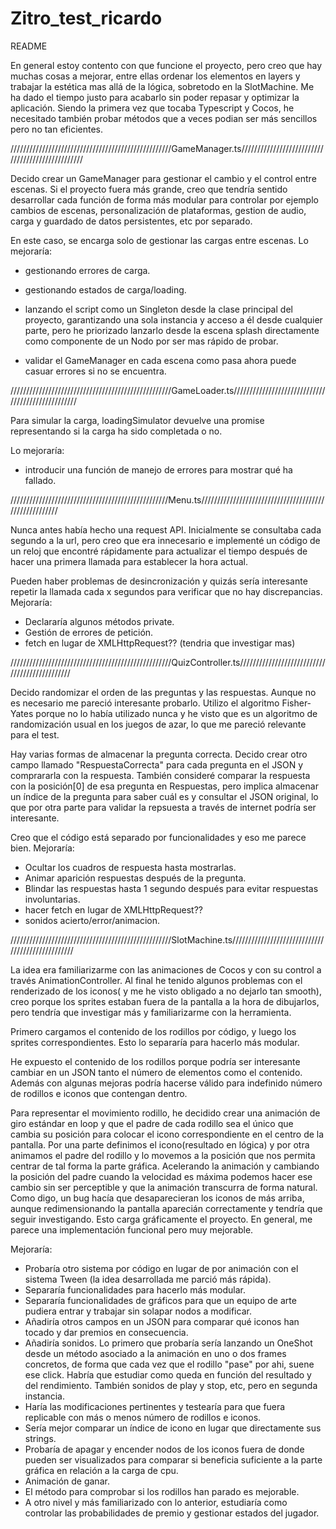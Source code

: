 # Zitro_test_ricardo

README

En general estoy contento con que funcione el proyecto, pero creo que hay muchas cosas a mejorar, entre ellas ordenar los elementos en layers y trabajar la estética mas allá de la lógica, sobretodo en la SlotMachine. Me ha dado el tiempo justo para acabarlo sin poder repasar y optimizar la aplicación. Siendo la primera vez que tocaba Typescript y Cocos, he necesitado también probar métodos que a veces podian ser más sencillos pero no tan eficientes.




///////////////////////////////////////////////////GameManager.ts/////////////////////////////////////////////////

Decido crear un GameManager para gestionar el cambio y el control entre escenas. Si el proyecto fuera más grande, creo que tendría sentido desarrollar cada función de forma más modular para controlar por ejemplo cambios de escenas, personalización de plataformas, gestion de audio, carga y guardado de datos persistentes, etc por separado.

En este caso, se encarga solo de gestionar las cargas entre escenas. Lo mejoraría:

- gestionando errores de carga.

- gestionando estados de carga/loading.

- lanzando el script como un Singleton desde la clase principal del proyecto, garantizando una sola instancia y acceso a él desde cualquier parte, pero he priorizado lanzarlo desde la escena splash directamente como componente de un Nodo por ser mas rápido de probar.

- validar el GameManager en cada escena como pasa ahora puede casuar errores si no se encuentra.

///////////////////////////////////////////////////GameLoader.ts//////////////////////////////////////////////////

Para simular la carga, loadingSimulator devuelve una promise representando si la carga ha sido completada o no. 

Lo mejoraría:

- introducir una función de manejo de errores para mostrar qué ha fallado.


//////////////////////////////////////////////////Menu.ts//////////////////////////////////////////////////////

Nunca antes había hecho una request API. Inicialmente se consultaba cada segundo a la url, pero creo que era innecesario e implementé un código de un reloj que encontré rápidamente para actualizar el tiempo después de hacer una primera llamada para establecer la hora actual.

Pueden haber problemas de desincronización y quizás sería interesante repetir la llamada cada x segundos para verificar que no hay discrepancias. Mejoraría:

- Declararía algunos métodos private.
- Gestión de errores de petición.
- fetch en lugar de XMLHttpRequest?? (tendria que investigar mas)



///////////////////////////////////////////////////QuizController.ts//////////////////////////////////////////////

Decido randomizar el orden de las preguntas y las respuestas. Aunque no es necesario me pareció interesante probarlo. Utilizo el algoritmo Fisher-Yates porque no lo había utilizado nunca y he visto que es un algoritmo de randomización usual en los juegos de azar, lo que me pareció relevante para el test.

Hay varias formas de almacenar la pregunta correcta. Decido crear otro campo llamado "RespuestaCorrecta" para cada pregunta en el JSON y comprararla con la respuesta. También consideré comparar la respuesta con la posición[0] de esa pregunta en Respuestas, pero implica almacenar un índice de la pregunta para saber cuál es y consultar el JSON original, lo que por otra parte para validar la repsuesta a través de internet podría ser interesante.

Creo que el código está separado por funcionalidades y eso me parece bien. Mejoraría:

- Ocultar los cuadros de respuesta hasta mostrarlas.
- Animar aparición respuestas después de la pregunta.
- Blindar las respuestas hasta 1 segundo después para evitar respuestas involuntarias.
- hacer fetch en lugar de XMLHttpRequest??
- sonidos acierto/error/animacion.


///////////////////////////////////////////////////SlotMachine.ts/////////////////////////////////////////////////

La idea era familiarizarme con las animaciones de Cocos y con su control a través AnimationController. Al final he tenido algunos problemas con el renderizado de los iconos( y me he visto obligado a no dejarlo tan smooth), creo porque los sprites estaban fuera de la pantalla a la hora de dibujarlos, pero tendría que investigar más y familiarizarme con la herramienta.

Primero cargamos el contenido de los rodillos por código, y luego los sprites correspondientes. Esto lo separaría para hacerlo más modular.

He expuesto el contenido de los rodillos porque podría ser interesante cambiar en un JSON tanto el número de elementos como el contenido. Además con algunas mejoras podría hacerse válido para indefinido número de rodillos e iconos que contengan dentro.

Para representar el movimiento rodillo, he decidido crear una animación de giro estándar en loop y que el padre de cada rodillo sea el único que cambia su posición para colocar el icono correspondiente en el centro de la pantalla. Por una parte definimos el icono(resultado en lógica) y por otra animamos el padre del rodillo y lo movemos a la posición que nos permita centrar de tal forma la parte gráfica. Acelerando la animación y cambiando la posición del padre cuando la velocidad es máxima podemos hacer ese cambio sin ser perceptible y que la animación transcurra de forma natural. Como digo, un bug hacía que desaparecieran los iconos de más arriba, aunque redimensionando la pantalla aparecián correctamente y tendría que seguir investigando. Esto carga gráficamente el proyecto. En general, me parece una implementación funcional pero muy mejorable.


Mejoraría:

- Probaría otro sistema por código en lugar de por animación con el sistema Tween (la idea desarrollada me parció más rápida).
- Separaría funcionalidades para hacerlo más modular.
- Separaría funcionalidades de gráficos para que un equipo de arte pudiera entrar y trabajar sin solapar nodos a modificar.
- Añadiría otros campos en un JSON para comparar qué iconos han tocado y dar premios en consecuencia.
- Añadiría sonidos. Lo primero que probaría sería lanzando un OneShot desde un método asociado a la animación en uno o dos frames concretos, de forma que cada vez que el rodillo "pase" por ahi, suene ese click. Habría que estudiar como queda en función del resultado y del rendimiento. También sonidos de play y stop, etc, pero en segunda instancia.
- Haría las modificaciones pertinentes y testearía para que fuera replicable con más o menos número de rodillos e iconos.
- Sería mejor comparar un índice de icono en lugar que directamente sus strings.
- Probaría de apagar y encender nodos de los iconos fuera de donde pueden ser visualizados para comparar si beneficia suficiente a la parte gráfica en relación a la carga de cpu.
- Animación de ganar.
- El método para comprobar si los rodillos han parado es mejorable.
- A otro nivel y más familiarizado con lo anterior, estudiaría como controlar las probabilidades de premio y gestionar estados del jugador.

